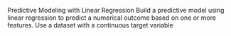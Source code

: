 Predictive Modeling with
Linear Regression
Build a predictive model using linear regression to
predict a numerical outcome based on one or more
features. Use a dataset with a continuous target
variable